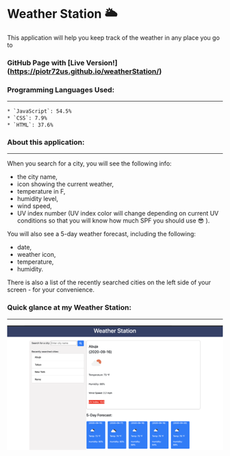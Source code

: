 # Weather Station 🌥

This application will help you keep track of the weather in any place you go to

### GitHub Page with [Live Version!] (https://piotr72us.github.io/weatherStation/)

### Programming Languages Used:
---
```
* `JavaScript`: 54.5%
* `CSS`: 7.9%
* `HTML`: 37.6%
```

### About this application:
---
When you search for a city, you will see the following info:
+ the city name,
+ icon showing the current weather,
+ temperature in F, 
+ humidity level, 
+ wind speed,
+ UV index number (UV index color will change depending on current UV conditions so that you will know how much SPF you should use :sunglasses: ).

You will also see a 5-day weather forecast, including the following:
+ date,
+ weather icon,
+ temperature,
+ humidity.

There is also a list of the recently searched cities on the left side of your screen - for your convenience.

### Quick glance at my Weather Station:
---


![screenshot](./assets/images/Screenshot.png)